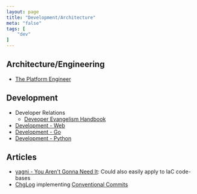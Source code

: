```yaml
---
layout: page
title: "Development/Architecture"
meta: "false"
tags: [
    "dev"
]
---
```


## Architecture/Engineering

- [The Platform Engineer](https://engineering.razorpay.com/the-platform-engineer-db2b21434911)

## Development

- Developer Relations
  - [Deveoper Evangelism Handbook](http://developer-evangelism.com/toc.php)
- [Development - Web](/info/webdev)
- [Development - Go](/info/golang)
- [Development - Python](/info/python)

## Articles

- [yagni - You Aren't Gonna Need It](https://martinfowler.com/bliki/Yagni.html): Could also easily apply to IaC code-bases
- [ChgLog](https://github.com/goreleaser/chglog) implementing [Conventional Commits](https://www.conventionalcommits.org/en/v1.0.0/#summary)
